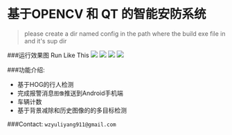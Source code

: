 # 基于OPENCV 和 QT 的智能安防系统
>  please create a dir named config in the path where the build exe file in and it's sup dir

###运行效果图
Run  Like This
![](http://ww2.sinaimg.cn/large/6bbcb512jw1eq1mk0h5zvj20qp0n3jve.jpg)
![](http://7qnct6.com1.z0.glb.clouddn.com/car.gif)
![](http://7qnct6.com1.z0.glb.clouddn.com/sport.gif)
![](http://7qnct6.com1.z0.glb.clouddn.com/people.gif)


###功能介绍:
* 基于HOG的行人检测
* 完成报警消息`图像`推送到Android手机端
* 车辆计数
* 基于背景减除和历史图像的的多目标检测
 

###Contact:
`wzyuliyang911@gmail.com`



